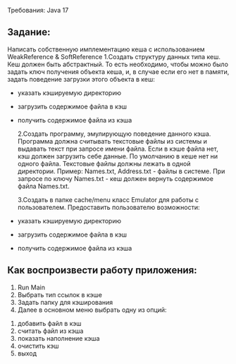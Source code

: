 Требования: Java 17



## Задание:
Написать собственную имплементацию кеша с использованием WeakReference & SoftReference
1.Создать структуру данных типа кеш. Кеш должен быть абстрактный. 
То есть необходимо, чтобы можно было задать ключ получения объекта кеша, 
и, в случае если его нет в памяти, задать поведение загрузки этого объекта в кеш:
- указать кэшируемую директорию
- загрузить содержимое файла в кэш
- получить содержимое файла из кэша   

  2.Создать программу, эмулирующую поведение данного кэша. 
Программа должна считывать текстовые файлы из системы и выдавать текст при запросе имени
файла. Если в кэше файла нет, кэш должен загрузить себе данные. По умолчанию в кеше нет 
ни одного файла. Текстовые файлы должны лежать в одной директории. Пример: Names.txt, 
Address.txt - файлы в системе. При запросе по ключу Names.txt - кеш должен вернуть 
содержимое файла Names.txt.

  3.Создать в папке cache/menu класс Emulator для работы с пользователем. Предоставить 
пользователю возможности:
- указать кэшируемую директорию
- загрузить содержимое файла в кэш
- получить содержимое файла из кэша


## Как воспроизвести работу приложения:

1. Run Main
2. Выбрать тип ссылок в кэше
3. Задать папку для кэширования
4. Далее в основном меню выбрать одну из опций:
  1) добавить файл в кэш
  2) считать файл из кэша
  3) показать наполнение кэша
  4) очистить кэш
  5) выход 